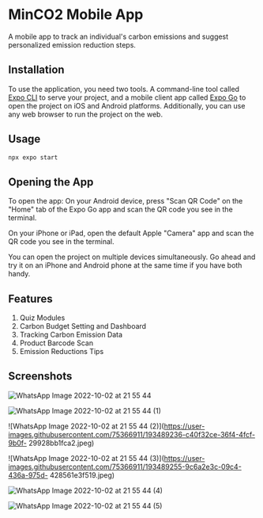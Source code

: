 # MinCO2 Mobile App

A mobile app to track an individual's carbon emissions and suggest personalized emission reduction steps.

## Installation

To use the application, you need two tools. A command-line tool called [Expo CLI](https://docs.expo.dev/get-started/installation/#1-expo-cli) to serve your project, and a mobile client app called [Expo Go](https://docs.expo.dev/get-started/installation/#2-expo-go-app-for-ios-and) to open the project on iOS and Android platforms. Additionally, you can use any web browser to run the project on the web.


## Usage

```python
npx expo start
```

## Opening the App
To open the app:
On your Android device, press "Scan QR Code" on the "Home" tab of the Expo Go app and scan the QR code you see in the terminal.

On your iPhone or iPad, open the default Apple "Camera" app and scan the QR code you see in the terminal.

You can open the project on multiple devices simultaneously. Go ahead and try it on an iPhone and Android phone at the same time if you have both handy.

## Features
1. Quiz Modules
2. Carbon Budget Setting and Dashboard
3. Tracking Carbon Emission Data
4. Product Barcode Scan 
5. Emission Reductions Tips

## Screenshots
![WhatsApp Image 2022-10-02 at 21 55 44](https://user-images.githubusercontent.com/75366911/193489215-4457499a-65e1-4ae2-b432-10cf9caeab1b.jpeg)

![WhatsApp Image 2022-10-02 at 21 55 44 (1)](https://user-images.githubusercontent.com/75366911/193489218-08e0f097-4c35-466d-bf4e-94ffb53275dd.jpeg)

![WhatsApp Image 2022-10-02 at 21 55 44 (2)](https://user-images.githubusercontent.com/75366911/193489236-c40f32ce-36f4-4fcf-9b0f-
29928bb1fca2.jpeg)

![WhatsApp Image 2022-10-02 at 21 55 44 (3)](https://user-images.githubusercontent.com/75366911/193489255-9c6a2e3c-09c4-436a-975d-
428561e3f519.jpeg)

![WhatsApp Image 2022-10-02 at 21 55 44 (4)](https://user-images.githubusercontent.com/75366911/193489263-d74cdab4-1c2d-417c-9f07-3e37e0136d97.jpeg)

![WhatsApp Image 2022-10-02 at 21 55 44 (5)](https://user-images.githubusercontent.com/75366911/193489301-f2e50953-d26a-418b-9c5c-5358a278e5f3.jpeg)






